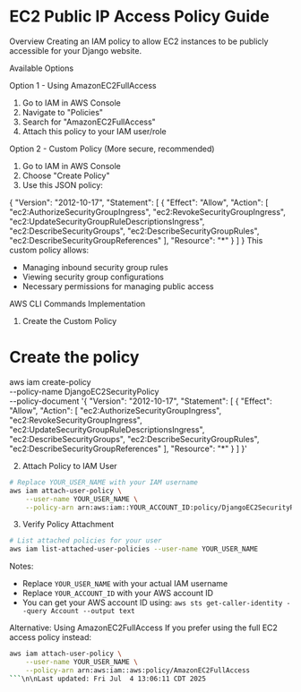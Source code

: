 # EC2 Public IP Access Policy Guide

Overview
Creating an IAM policy to allow EC2 instances to be publicly accessible for your Django website.

Available Options

Option 1 - Using AmazonEC2FullAccess
1. Go to IAM in AWS Console
2. Navigate to "Policies"
3. Search for "AmazonEC2FullAccess"
4. Attach this policy to your IAM user/role

Option 2 - Custom Policy (More secure, recommended)
1. Go to IAM in AWS Console
2. Choose "Create Policy"
3. Use this JSON policy:


{
    "Version": "2012-10-17",
    "Statement": [
        {
            "Effect": "Allow",
            "Action": [
                "ec2:AuthorizeSecurityGroupIngress",
                "ec2:RevokeSecurityGroupIngress",
                "ec2:UpdateSecurityGroupRuleDescriptionsIngress",
                "ec2:DescribeSecurityGroups",
                "ec2:DescribeSecurityGroupRules",
                "ec2:DescribeSecurityGroupReferences"
            ],
            "Resource": "*"
        }
    ]
}
This custom policy allows:
* Managing inbound security group rules
* Viewing security group configurations
* Necessary permissions for managing public access

AWS CLI Commands Implementation

1. Create the Custom Policy


# Create the policy
aws iam create-policy \
    --policy-name DjangoEC2SecurityPolicy \
    --policy-document '{
    "Version": "2012-10-17",
    "Statement": [
        {
            "Effect": "Allow",
            "Action": [
                "ec2:AuthorizeSecurityGroupIngress",
                "ec2:RevokeSecurityGroupIngress",
                "ec2:UpdateSecurityGroupRuleDescriptionsIngress",
                "ec2:DescribeSecurityGroups",
                "ec2:DescribeSecurityGroupRules",
                "ec2:DescribeSecurityGroupReferences"
            ],
            "Resource": "*"
        }
    ]
}'

2. Attach Policy to IAM User
```bash
# Replace YOUR_USER_NAME with your IAM username
aws iam attach-user-policy \
    --user-name YOUR_USER_NAME \
    --policy-arn arn:aws:iam::YOUR_ACCOUNT_ID:policy/DjangoEC2SecurityPolicy
```

3. Verify Policy Attachment
```bash
# List attached policies for your user
aws iam list-attached-user-policies --user-name YOUR_USER_NAME
```

Notes:
- Replace `YOUR_USER_NAME` with your actual IAM username
- Replace `YOUR_ACCOUNT_ID` with your AWS account ID
- You can get your AWS account ID using: `aws sts get-caller-identity --query Account --output text`

Alternative: Using AmazonEC2FullAccess
If you prefer using the full EC2 access policy instead:
```bash
aws iam attach-user-policy \
    --user-name YOUR_USER_NAME \
    --policy-arn arn:aws:iam::aws:policy/AmazonEC2FullAccess
```\n\nLast updated: Fri Jul  4 13:06:11 CDT 2025
